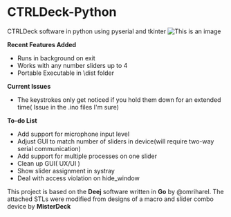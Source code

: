 
# CTRLDeck-Python
CTRLDeck software in python using pyserial and tkinter
![This is an image](https://raw.githubusercontent.com/Narfjones/CTRLDeck-Python/master/src/repository-graph.png)

**Recent Features Added**
- Runs in background on exit
- Works with any number sliders up to 4
- Portable Executable in \dist folder

**Current Issues**
- The keystrokes only get noticed if you hold them down for an extended time( Issue in the .ino files I'm sure)

**To-do List**
- Add support for microphone input level
- Adjust GUI to match number of sliders in device(will require two-way serial communication)
- Add support for multiple processes on one slider
- Clean up GUI( UX/UI )
- Show slider assignment in systray
- Deal with access violation on hide_window


This project is based on the **Deej** software written in **Go** by @omriharel. 
The attached STLs were modified from designs of a macro and slider combo device by **MisterDeck**
